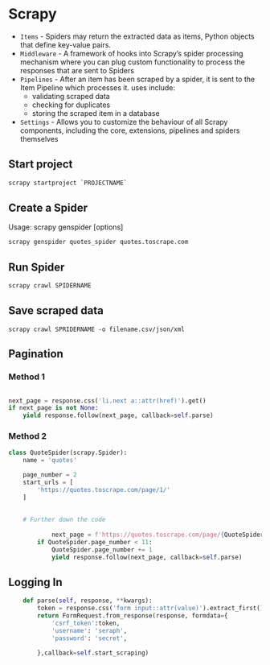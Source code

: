 # Scrapy

- `Items` -  Spiders may return the extracted data as items, Python objects that define key-value pairs.
- `Middleware` - A framework of hooks into Scrapy’s spider processing mechanism where you can plug custom functionality to process the responses that are sent to Spiders 
- `Pipelines` - After an item has been scraped by a spider, it is sent to the Item Pipeline which processes it. uses include: 
  - validating scraped data
  - checking for duplicates
  - storing the scraped item in a database
- `Settings` - Allows you to customize the behaviour of all Scrapy components, including the core, extensions, pipelines and spiders themselves


## Start project

```cmd
scrapy startproject `PROJECTNAME`
```

## Create a Spider

Usage: scrapy genspider [options] <name> <domain> 
  
```cmd
scrapy genspider quotes_spider quotes.toscrape.com
```



## Run Spider

```cmd
scrapy crawl SPIDERNAME
```


## Save scraped data

```
scrapy crawl SPRIDERNAME -o filename.csv/json/xml
```





## Pagination

### Method 1

```python

next_page = response.css('li.next a::attr(href)').get()
if next_page is not None:
    yield response.follow(next_page, callback=self.parse)

```

### Method 2

```python
class QuoteSpider(scrapy.Spider):
    name = 'quotes'

    page_number = 2
    start_urls = [
        'https://quotes.toscrape.com/page/1/'
    ]
    
    
    # Further down the code
    
            next_page = f'https://quotes.toscrape.com/page/{QuoteSpider.page_number}/'
        if QuoteSpider.page_number < 11:
            QuoteSpider.page_number += 1
            yield response.follow(next_page, callback=self.parse)
```
                                  
## Logging In
                                        
```python
    def parse(self, response, **kwargs):
        token = response.css('form input::attr(value)').extract_first()
        return FormRequest.from_response(response, formdata={
            'csrf_token':token,
            'username': 'seraph',
            'password': 'secret',

        },callback=self.start_scraping)

 
```
                                              
                                        
                                        
